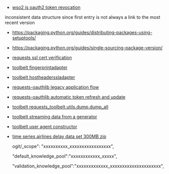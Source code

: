 * [wso2 is oauth2 token revocation][wso2]

inconsistent data structure since first entry is not always a link to the most recent version

* https://packaging.python.org/guides/distributing-packages-using-setuptools/
* https://packaging.python.org/guides/single-sourcing-package-version/

* [requests ssl cert verification][1]
* [toolbelt fingerprintadapter][2]
* [toolbelt hostheaderssladapter][3]


* [requests-oauthlib legacy application flow][4]
* [requests-oauthlib automatic token refresh and update][22]
* [toolbelt requests_toolbelt.utils.dump.dump_all][5]
* [toolbelt streaming data from a generator][6]
* [toolbelt user agent constructor][7]


* [time series airlines delay data set 300MB zip][ts_data_set]


    ogit/_scope": "xxxxxxxxxx_xxxxxxxxxxxxxxxxx",

    "default_knowledge_pool":"xxxxxxxxxxxx_xxxxx",

    "validation_knowledge_pool":"xxxxxxxxxxxxx_xxxxxxxxxxxxxxxxxxxxx",



[1]: https://requests.readthedocs.io/en/master/user/advanced/#ssl-cert-verification
[2]: https://toolbelt.readthedocs.io/en/latest/adapters.html#fingerprintadapter
[3]: https://toolbelt.readthedocs.io/en/latest/adapters.html#hostheaderssladapter
[4]: https://requests-oauthlib.readthedocs.io/en/latest/oauth2_workflow.html#legacy-application-flow
[5]: https://toolbelt.readthedocs.io/en/latest/dumputils.html#requests_toolbelt.utils.dump.dump_all
[6]: https://toolbelt.readthedocs.io/en/latest/uploading-data.html#streaming-data-from-a-generator
[7]: https://toolbelt.readthedocs.io/en/latest/user-agent.html#user-agent-constructor


[wso2]: https://is.docs.wso2.com/en/5.9.0/learn/oauth2-token-revocation/

[22]: https://requests-oauthlib.readthedocs.io/en/latest/oauth2_workflow.html#third-recommended-define-automatic-token-refresh-and-update

[ts_data_set]: https://data.world/data-society/airlines-delay
